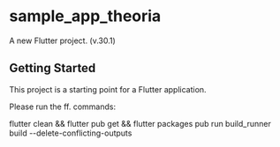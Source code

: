 # sample_app_theoria

A new Flutter project. (v.30.1)

## Getting Started

This project is a starting point for a Flutter application.

Please run the ff. commands:

flutter clean && flutter pub get && flutter packages pub run build_runner build --delete-conflicting-outputs
